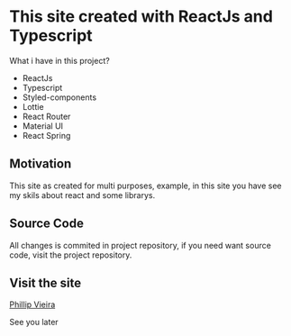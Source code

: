 # This site created with ReactJs and Typescript

What i have in this project?

- ReactJs
- Typescript
- Styled-components
- Lottie
- React Router
- Material UI
- React Spring

## Motivation

This site as created for multi purposes, example, in this site you have see my skils about react and some librarys.

## Source Code

All changes is commited in project repository, if you need want source code, visit the project repository.

## Visit the site

[Phillip Vieira](https://phphill.github.io)

See you later

